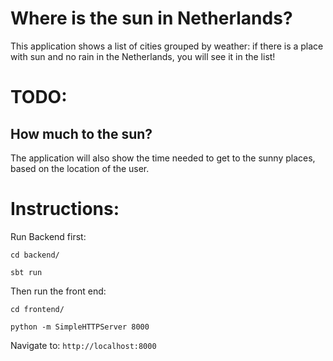 # Where is the sun in Netherlands?
This application shows a list of cities grouped by weather:
if there is a place with sun and no rain in the Netherlands, you will see it in the list!

# TODO:
## How much to the sun?
The application will also show the time needed to get to the sunny places, based on the location of the user.

# Instructions:
Run Backend first:

`cd backend/` 

`sbt run`

Then run the front end: 

`cd frontend/`

`python -m SimpleHTTPServer 8000`

Navigate to:  `http://localhost:8000`